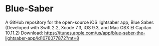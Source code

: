 # Blue-Saber
A GitHub repository for the open-source iOS lightsaber app, Blue Saber. (Developed with Swift 2.2, Xcode 7.3, iOS 9.3, and Mac OSX El Capitan 10.11.2) Download: https://itunes.apple.com/us/app/blue-saber-the-lightsaber-app/id1076077872?mt=8

